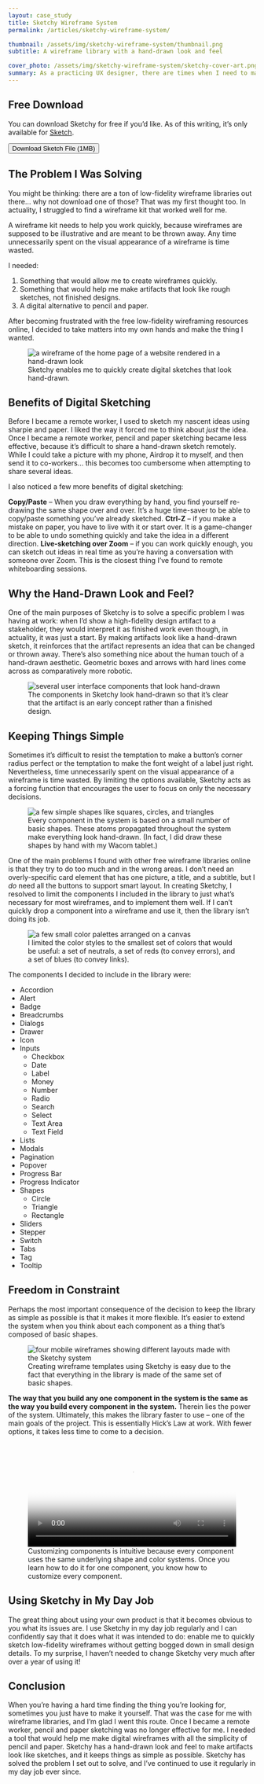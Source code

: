 ```yaml
---
layout: case_study
title: Sketchy Wireframe System
permalink: /articles/sketchy-wireframe-system/

thumbnail: /assets/img/sketchy-wireframe-system/thumbnail.png
subtitle: A wireframe library with a hand-drawn look and feel

cover_photo: /assets/img/sketchy-wireframe-system/sketchy-cover-art.png
summary: As a practicing UX designer, there are times when I need to make digital sketches that intentionally look like rough ideas rather than polished, finished things. I decided to make my own tool to do that. Sketchy is a simple, extendable wireframe library that I created to produce digital sketches for my day job.
---
```



## Free Download

You can download Sketchy for free if you’d like. As of this writing, it’s only available for [Sketch](https://www.sketch.com/).

<button onclick="window.location.href='/assets/docs/Sketchy Wireframing System.sketch'">Download Sketch File (1MB)</button>

## The Problem I Was Solving

You might be thinking: there are a ton of low-fidelity wireframe libraries out there… why not download one of those? That was my first thought too. In actuality, I struggled to find a wireframe kit that worked well for me.

A wireframe kit needs to help you work quickly, because wireframes are supposed to be illustrative and are meant to be thrown away. Any time unnecessarily spent on the visual appearance of a wireframe is time wasted.

I needed:

1. Something that would allow me to create wireframes quickly.
2. Something that would help me make artifacts that look like rough sketches, not finished designs.
3. A digital alternative to pencil and paper.

After becoming frustrated with the free low-fidelity wireframing resources online, I decided to take matters into my own hands and make the thing I wanted.

<figure>
    <img class="img-center" src="/assets/img/sketchy-wireframe-system/template-example.jpg" alt="a wireframe of the home page of a website rendered in a hand-drawn look">
    <figcaption>Sketchy enables me to quickly create digital sketches that look hand-drawn.</figcaption>
</figure>

## Benefits of Digital Sketching

Before I became a remote worker, I used to sketch my nascent ideas using sharpie and paper. I liked the way it forced me to think about _just_ the idea. Once I became a remote worker, pencil and paper sketching became less effective, because it’s difficult to share a hand-drawn sketch remotely. While I could take a picture with my phone, Airdrop it to myself, and then send it to co-workers… this becomes too cumbersome when attempting to share several ideas.

I also noticed a few more benefits of digital sketching:

**Copy/Paste** – When you draw everything by hand, you find yourself re-drawing the same shape over and over. It’s a huge time-saver to be able to copy/paste something you’ve already sketched.
**Ctrl-Z** – if you make a mistake on paper, you have to live with it or start over. It is a game-changer to be able to undo something quickly and take the idea in a different direction.
**Live-sketching over Zoom** – if you can work quickly enough, you can sketch out ideas in real time as you’re having a conversation with someone over Zoom. This is the closest thing I’ve found to remote whiteboarding sessions.


## Why the Hand-Drawn Look and Feel?

One of the main purposes of Sketchy is to solve a specific problem I was having at work: when I’d show a high-fidelity design artifact to a stakeholder, they would interpret it as finished work even though, in actuality, it was just a start. By making artifacts look like a hand-drawn sketch, it reinforces that the artifact represents an idea that can be changed or thrown away. There’s also something nice about the human touch of a hand-drawn aesthetic. Geometric boxes and arrows with hard lines come across as comparatively more robotic.

<figure>
    <img class="img-center" src="/assets/img/sketchy-wireframe-system/components.png" alt="several user interface components that look hand-drawn">
    <figcaption>The components in Sketchy look hand-drawn so that it’s clear that the artifact is an early concept rather than a finished design.</figcaption>
</figure>

## Keeping Things Simple

Sometimes it’s difficult to resist the temptation to make a button’s corner radius perfect or the temptation to make the font weight of a label just right. Nevertheless, time unnecessarily spent on the visual appearance of a wireframe is time wasted. By limiting the options available, Sketchy acts as a forcing function that encourages the user to focus on only the necessary decisions.

<figure>
    <img class="img-center" src="/assets/img/sketchy-wireframe-system/shapes.png" alt="a few simple shapes like squares, circles, and triangles">
    <figcaption>Every component in the system is based on a small number of basic shapes. These atoms propagated throughout the system make everything look hand-drawn. (In fact, I did draw these shapes by hand with my Wacom tablet.)</figcaption>
</figure>

One of the main problems I found with other free wireframe libraries online is that they try to do too much and in the wrong areas. I don’t need an overly-specific card element that has one picture, a title, and a subtitle, but I _do_ need all the buttons to support smart layout. In creating Sketchy, I resolved to limit the components I included in the library to just what’s necessary for most wireframes, and to implement them well. If I can’t quickly drop a component into a wireframe and use it, then the library isn’t doing its job.

<figure>
    <img class="img-center" src="/assets/img/sketchy-wireframe-system/color-styles.png" alt="a few small color palettes arranged on a canvas">
    <figcaption>I limited the color styles to the smallest set of colors that would be useful: a set of neutrals, a set of reds (to convey errors), and a set of blues (to convey links).</figcaption>
</figure>

The components I decided to include in the library were:

* Accordion
* Alert
* Badge
* Breadcrumbs
* Dialogs
* Drawer
* Icon
* Inputs
    * Checkbox
    * Date
    * Label
    * Money
    * Number
    * Radio
    * Search
    * Select
    * Text Area
    * Text Field
* Lists
* Modals
* Pagination
* Popover
* Progress Bar
* Progress Indicator
* Shapes
    * Circle
    * Triangle
    * Rectangle
* Sliders
* Stepper
* Switch
* Tabs
* Tag
* Tooltip

## Freedom in Constraint

Perhaps the most important consequence of the decision to keep the library as simple as possible is that it makes it more flexible. It’s easier to extend the system when you think about each component as a thing that’s composed of basic shapes.

<figure>
    <img class="img-center" src="/assets/img/sketchy-wireframe-system/templates.png" alt="four mobile wireframes showing different layouts made with the Sketchy system">
    <figcaption>Creating wireframe templates using Sketchy is easy due to the fact that everything in the library is made of the same set of basic shapes.</figcaption>
</figure>

**The way that you build any one component in the system is the same as the way you build every component in the system.** Therein lies the power of the system. Ultimately, this makes the library faster to use – one of the main goals of the project. This is essentially Hick’s Law at work. With fewer options, it takes less time to come to a decision.

<figure>
    <video poster="/assets/img/sketchy-wireframe-system/video-poster.jpg" width="100%" controls>
        <source src="/assets/img/sketchy-wireframe-system/shared-color-system.mp4" type="video/mp4">
    </video>
    <figcaption>Customizing components is intuitive because every component uses the same underlying shape and color systems. Once you learn how to do it for one component, you know how to customize every component.</figcaption>
</figure>

## Using Sketchy in My Day Job

The great thing about using your own product is that it becomes obvious to you what its issues are. I use Sketchy in my day job regularly and I can confidently say that it does what it was intended to do: enable me to quickly sketch low-fidelity wireframes without getting bogged down in small design details. To my surprise, I haven’t needed to change Sketchy very much after over a year of using it!

## Conclusion

When you’re having a hard time finding the thing you’re looking for, sometimes you just have to make it yourself. That was the case for me with wireframe libraries, and I’m glad I went this route. Once I became a remote worker, pencil and paper sketching was no longer effective for me. I needed a tool that would help me make digital wireframes with all the simplicity of pencil and paper. Sketchy has a hand-drawn look and feel to make artifacts look like sketches, and it keeps things as simple as possible. Sketchy has solved the problem I set out to solve, and I’ve continued to use it regularly in my day job ever since.
